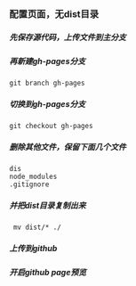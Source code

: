 ### 配置页面，无dist目录
##### 先保存源代码，上传文件到主分支
##### 再新建gh-pages分支
```
git branch gh-pages
```
##### 切换到gh-pages分支
```
git checkout gh-pages
```
##### 删除其他文件，保留下面几个文件
```
dis
node_modules
.gitignore
```
##### 并把dist目录复制出来
```
 mv dist/* ./
```
##### 上传到github
##### 开启github page预览